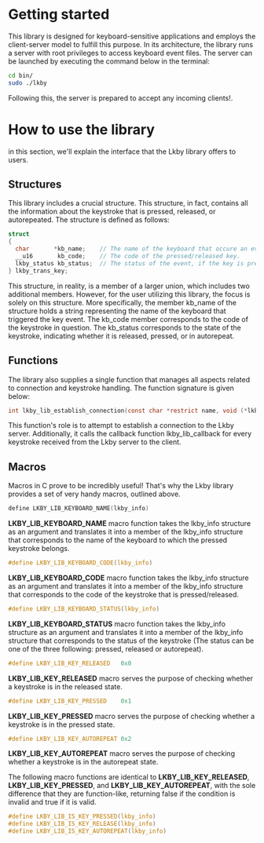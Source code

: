 # Getting started
This library is designed for keyboard-sensitive applications and employs the client-server
model to fulfill this purpose. In its architecture, the library runs a server with root 
privileges to access keyboard event files. The server can be launched by executing 
the command below in the terminal:
```bash
cd bin/
sudo ./lkby
```
Following this, the server is prepared to accept any incoming clients!.

# How to use the library
in this section, we'll explain the interface that the Lkby library offers to users.
## Structures
This library includes a crucial structure. This structure, in fact, contains all the 
information about the keystroke that is pressed, released, or autorepeated. 
The structure is defined as follows:
```c
struct
{
  char       *kb_name;    // The name of the keyboard that occure an event.
  __u16       kb_code;    // The code of the pressed/released key.
  lkby_status kb_status;  // The status of the event, if the key is pressed/relased
} lkby_trans_key;
```
This structure, in reality, is a member of a larger union, which includes two 
additional members. However, for the user utilizing this library, 
the focus is solely on this structure.
More specifically, the member kb_name of the structure holds a string
representing the name of the keyboard that triggered the key event. 
The kb_code member corresponds to the code of the keystroke in question.
The kb_status corresponds to the state of the keystroke, indicating whether 
it is released, pressed, or in autorepeat.

## Functions
The library also supplies a single function that manages all aspects related to 
connection and keystroke handling. The function signature is given below:
```c
int lkby_lib_establish_connection(const char *restrict name, void (*lkby_lib_callback)(lkby_info *))
```
This function's role is to attempt to establish a connection to the Lkby server. Additionally, it 
calls the callback function lkby_lib_callback for every keystroke received from the Lkby server to the client.

## Macros
Macros in C prove to be incredibly useful! That's why the Lkby library provides
a set of very handy macros, outlined above.

```C
define LKBY_LIB_KEYBOARD_NAME(lkby_info)
```
**LKBY_LIB_KEYBOARD_NAME** macro function takes the lkby_info structure as an argument and translates 
it into a member of the lkby_info structure that corresponds to the name of 
the keyboard to which the pressed keystroke belongs.

```c
#define LKBY_LIB_KEYBOARD_CODE(lkby_info) 
```
**LKBY_LIB_KEYBOARD_CODE** macro function takes the lkby_info structure as an argument and translates 
it into a member of the lkby_info structure that corresponds to the code of 
the keystroke that is pressed/released.

```c
#define LKBY_LIB_KEYBOARD_STATUS(lkby_info)
```
**LKBY_LIB_KEYBOARD_STATUS** macro function takes the lkby_info structure as an argument and translates 
it into a member of the lkby_info structure that corresponds to the status of 
the keystroke (The status can be one of the three following: pressed, released or autorepeat).

```c
#define LKBY_LIB_KEY_RELEASED   0x0
```
**LKBY_LIB_KEY_RELEASED** macro serves the purpose of checking whether a keystroke is in the released state.

```c
#define LKBY_LIB_KEY_PRESSED    0x1
```
**LKBY_LIB_KEY_PRESSED** macro serves the purpose of checking whether a keystroke is in the pressed state.

```c
#define LKBY_LIB_KEY_AUTOREPEAT 0x2
```
**LKBY_LIB_KEY_AUTOREPEAT** macro serves the purpose of checking whether a keystroke is in the autorepeat state.

The following macro functions are identical to **LKBY_LIB_KEY_RELEASED**, **LKBY_LIB_KEY_PRESSED**, and 
**LKBY_LIB_KEY_AUTOREPEAT**, with the sole difference that they are function-like, returning false 
if the condition is invalid and true if it is valid.
```c
#define LKBY_LIB_IS_KEY_PRESSED(lkby_info) 
#define LKBY_LIB_IS_KEY_RELEASE(lkby_info) 
#define LKBY_LIB_IS_KEY_AUTOREPEAT(lkby_info) 
```
